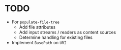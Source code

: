 TODO
====

* For `populate-file-tree`
  * Add file attributes 
  * Add input streams / readers as content sources
  * Determine handling for existing files
* Implement `BasePath` on `URI`

